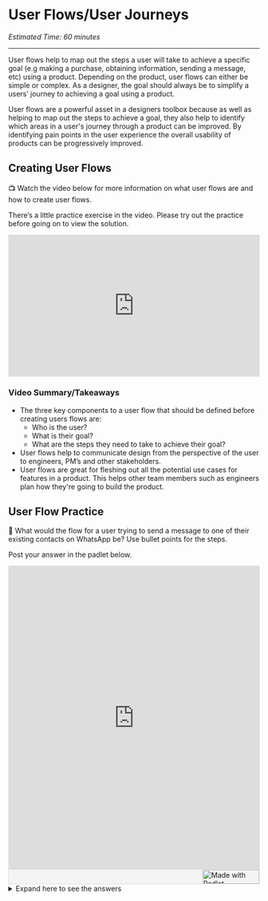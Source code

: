 #  User Flows/User Journeys 
*Estimated Time: 60 minutes*

---

User flows help to map out the steps a user will take to achieve a specific goal (e.g making a purchase, obtaining information, sending a message, etc) using a product. Depending on the product, user flows can either be simple or complex. As a designer, the goal should always be to simplify a users’ journey to achieving a goal using a product.  

User flows are a powerful asset in a designers toolbox because as well as helping to map out the steps to achieve a goal, they also help to identify which areas in a user's journey through a product can be improved. By identifying pain points in the user experience the overall usability of products can be progressively improved.


## Creating User Flows

<aside>
📺 Watch the video below for more information on what user flows are and how to create user flows. 
</aside>

There’s a little practice exercise in the video. Please try out the practice before going on to view the solution. 

<div style="position: relative; padding-bottom: 56.25%; height: 0;"><iframe width="560" height="315" src="https://www.youtube.com/embed/TIV1y11xz7k" title="YouTube video player" frameborder="0" allow="accelerometer; autoplay; clipboard-write; encrypted-media; gyroscope; picture-in-picture; web-share" allowfullscreen style="position: absolute; top: 0; left: 0; width: 100%; height: 100%;"></iframe>
</div>

### Video Summary/Takeaways

- The three key components to a user flow that should be defined before creating users flows are:
  - Who is the user?
  - What is their goal?
  - What are the steps they need to take to achieve their goal?
- User flows help to communicate design from the perspective of the user to engineers, PM’s and other stakeholders.
- User flows are great for fleshing out all the potential use cases for features in a product. This helps other team members such as engineers plan how they're going to build the product.


## User Flow Practice 

<aside>
💬 What would the flow for a user trying to send a message to one of their existing contacts on WhatsApp be? Use bullet points for the steps.
</aside>

Post your answer in the padlet below. 


<div class="padlet-embed" style="border:1px solid rgba(0,0,0,0.1);border-radius:2px;box-sizing:border-box;overflow:hidden;position:relative;width:100%;background:#F4F4F4"><p style="padding:0;margin:0"><iframe src="https://padlet.com/embed/1jd1msoatzdmymm8" frameborder="0" allow="camera;microphone;geolocation" style="width:100%;height:608px;display:block;padding:0;margin:0"></iframe></p><div style="display:flex;align-items:center;justify-content:end;margin:0;height:28px"><a href="https://padlet.com?ref=embed" style="display:block;flex-grow:0;margin:0;border:none;padding:0;text-decoration:none" target="_blank"><div style="display:flex;align-items:center;"><img src="https://padlet.net/embeds/made_with_padlet_2022.png" width="114" height="28" style="padding:0;margin:0;background:0 0;border:none;box-shadow:none" alt="Made with Padlet"></div></a></div></div>


<details>
<summary>Expand here to see the answers</summary>
  - S
</details>

